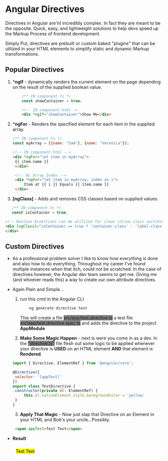 # Angular Directives
Directives in Angular are'nt incredibly complex. In fact they are meant to be the opposite. Quick, easy, and lightweight solutions to help devs speed up the Markup Process of frontend development.

Simply Put, directives are prebuilt or custom baked "plugins" that can be utilized in your HTML elements to simplify static and dynamic Markup transformations.

## Popular Directives
1. ***ngIf** - dynamically renders the current element on the page depending on the result of the supplied boolean value.
    ```javascript
        /** IN component.ts */
        const showContainer = true;
    ```
    ```html
        <!-- IN component.html-->
        <div *ngIf="showContainer">Show Me</div>
    ```
2. ***ngFor** - Renders the specified element for each item in the supplied array.
   ```javascript
   /** IN component.ts */
   const myArray = [{name: "Sam"}, {name: "Veronica"}];
   ```
   ```html
   <!-- IN component.html -->
   <div *ngFor="let item in myArray">
    {{ item.name }}
    </div>

    <!-- W/ Array Index -->
    <div *ngFor="let item in myArray; index as i">
        Item at {{ i }} Equals {{ item.name }}
    </div>
   ```
3. **[ngClass]** - Adds and removes CSS classes based on supplied values.
 ```javascript
    /** IN component.ts */
    const isContainer = true;
 ``` 
 ```html
 <!-- Boolean Assertions can be utilized for clean inline class switching -->
 <div [ngClass]="isContainer == true ? 'container-class' : 'label-class'">
 </div>
 ```

## Custom Directives
- As a professional problem solver I like to know how everything is done and also how to do everything. Throughout my career I've found multiple instances when that itch, could not be scratched. In the case of directives however, the Angular dev team seems to get me. Giving me (and whoever reads this) a way to create our own attribute directives.
- Again Plain and Simple...
    1. run this cmd in the Angular CLI
        ```cmd
            ng generate directive test
        ```
        This will create a file <span style="background-color: grey">src/app/test.directive.ts</span> a test file <span style="background-color: grey">src/app/test.directive.spec.ts</span> and adds the directive to the project **AppModule**
    
    2. **Make Some Magic Happen** - next is were you come in as a dev. In the <span style="background-color: grey">"directive.ts"</span> file flesh out some logic to be applied whenever your directive is **USED** on an HTML element **AND** that element is **Rendered**.
   ```javascript
   import { Directive, ElementRef } from '@angular/core';

   @Directive({
    selector: '[appTest]'
   })
   export class TestDirective {
    constructor(private el: ElementRef) {
        this.el.nativeElement.style.backgroundColor = 'yellow'
    }
   }
   ``` 
   3. **Apply That Magic** - Now just slap that Directive on an Element in your HTML and Bob's your uncle...Possibly.
   ```html
    <span appTest>Test Text</span>
   ```

- **Result**
    <div style="background-color: white; padding: 10px">
        <mark>Test Text</mark>
    </div>
